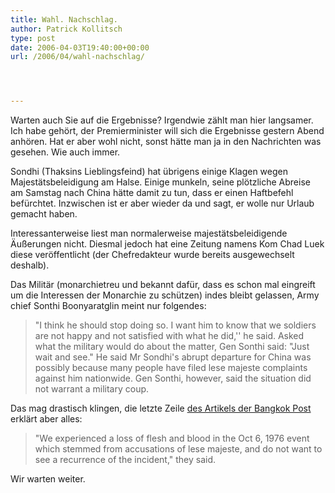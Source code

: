 ```yaml
---
title: Wahl. Nachschlag.
author: Patrick Kollitsch
type: post
date: 2006-04-03T19:40:00+00:00
url: /2006/04/wahl-nachschlag/




---
```

Warten auch Sie auf die Ergebnisse? Irgendwie zählt man hier langsamer. Ich habe gehört, der Premierminister will sich die Ergebnisse gestern Abend anhören. Hat er aber wohl nicht, sonst hätte man ja in den Nachrichten was gesehen. Wie auch immer. 

Sondhi (Thaksins Lieblingsfeind) hat übrigens einige Klagen wegen Majestätsbeleidigung am Halse. Einige munkeln, seine plötzliche Abreise am Samstag nach China hätte damit zu tun, dass er einen Haftbefehl befürchtet. Inzwischen ist er aber wieder da und sagt, er wolle nur Urlaub gemacht haben. 

Interessanterweise liest man normalerweise majestätsbeleidigende Äußerungen nicht. Diesmal jedoch hat eine Zeitung namens Kom Chad Luek diese veröffentlicht (der Chefredakteur wurde bereits ausgewechselt deshalb).

Das Militär (monarchietreu und bekannt dafür, dass es schon mal eingreift um die Interessen der Monarchie zu schützen) indes bleibt gelassen, Army chief Sonthi Boonyaratglin meint nur folgendes:

> "I think he should stop doing so. I want him to know that we soldiers are not happy and not satisfied with what he did,'' he said. Asked what the military would do about the matter, Gen Sonthi said: "Just wait and see." He said Mr Sondhi's abrupt departure for China was possibly because many people have filed lese majeste complaints against him nationwide. Gen Sonthi, however, said the situation did not warrant a military coup.

Das mag drastisch klingen, die letzte Zeile [des Artikels der Bangkok Post][1] erklärt aber alles:

> "We experienced a loss of flesh and blood in the Oct 6, 1976 event which stemmed from accusations of lese majeste, and do not want to see a recurrence of the incident," they said.

Wir warten weiter.

 [1]: http://www.asiamedia.ucla.edu/article.asp?parentid=41900
